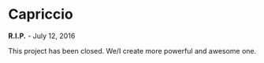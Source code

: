 # Capriccio

**R.I.P.** - July 12, 2016

This project has been closed.
We/I create more powerful and awesome one.
